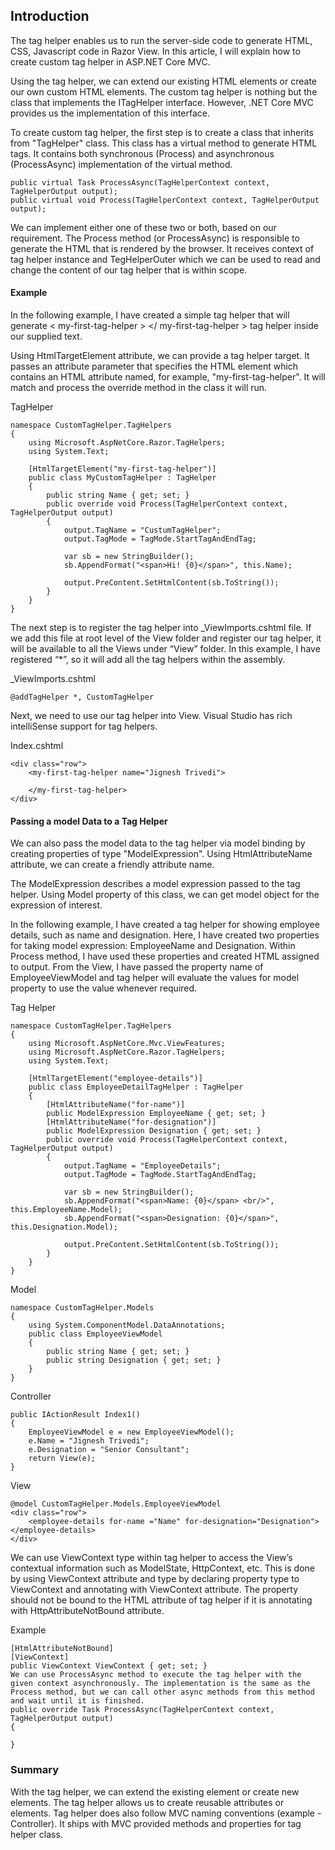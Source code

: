 ## Introduction
 
The tag helper enables us to run the server-side code to generate HTML, CSS, Javascript code in Razor View. In this article, I will explain how to create custom tag helper in ASP.NET Core MVC.
 
Using the tag helper, we can extend our existing HTML elements or create our own custom HTML elements. The custom tag helper is nothing but the class that implements the ITagHelper interface. However, .NET Core MVC provides us the implementation of this interface.
 
To create custom tag helper, the first step is to create a class that inherits from "TagHelper" class. This class has a virtual method to generate HTML tags. It contains both synchronous (Process) and asynchronous (ProcessAsync) implementation of the virtual method.
```
public virtual Task ProcessAsync(TagHelperContext context, TagHelperOutput output);  
public virtual void Process(TagHelperContext context, TagHelperOutput output);  
```
We can implement either one of these two or both, based on our requirement. The Process method (or ProcessAsync) is responsible to generate the HTML that is rendered by the browser. It receives context of tag helper instance and TegHelperOuter which we can be used to read and change the content of our tag helper that is within scope.
 
#### Example
 
In the following example, I have created a simple tag helper that will generate < my-first-tag-helper > </ my-first-tag-helper > tag helper inside our supplied text.
 
Using HtmlTargetElement attribute, we can provide a tag helper target. It passes an attribute parameter that specifies the HTML element which contains an HTML attribute named, for example, "my-first-tag-helper". It will match and process the override method in the class it will run.
 
TagHelper 
```
namespace CustomTagHelper.TagHelpers  
{  
    using Microsoft.AspNetCore.Razor.TagHelpers;  
    using System.Text;  
  
    [HtmlTargetElement("my-first-tag-helper")]  
    public class MyCustomTagHelper : TagHelper  
    {  
        public string Name { get; set; }  
        public override void Process(TagHelperContext context, TagHelperOutput output)  
        {  
            output.TagName = "CustumTagHelper";  
            output.TagMode = TagMode.StartTagAndEndTag;  
  
            var sb = new StringBuilder();  
            sb.AppendFormat("<span>Hi! {0}</span>", this.Name);  
  
            output.PreContent.SetHtmlContent(sb.ToString());  
        }  
    }  
}  
```
The next step is to register the tag helper into _ViewImports.cshtml file. If we add this file at root level of the View folder and register our tag helper, it will be available to all the Views under “View” folder. In this example, I have registered “*”, so it will add all the tag helpers within the assembly.
 
_ViewImports.cshtml
```
@addTagHelper *, CustomTagHelper  
```
Next, we need to use our tag helper into View. Visual Studio has rich intelliSense support for tag helpers.
 
Index.cshtml
```
<div class="row">  
    <my-first-tag-helper name="Jignesh Trivedi">  
  
    </my-first-tag-helper>  
</div>  
```
#### Passing a model Data to a Tag Helper
 
We can also pass the model data to the tag helper via model binding by creating properties of type "ModelExpression". Using HtmlAttributeName attribute, we can create a friendly attribute name.
 
The ModelExpression describes a model expression passed to the tag helper. Using Model property of this class, we can get model object for the expression of interest.
 
In the following example, I have created a tag helper for showing employee details, such as name and designation. Here, I have created two properties for taking model expression: EmployeeName and Designation. Within Process method, I have used these properties and created HTML assigned to output. From the View, I have passed the property name of EmployeeViewModel and tag helper will evaluate the values for model property to use the value whenever required.
 
Tag Helper
```
namespace CustomTagHelper.TagHelpers  
{  
    using Microsoft.AspNetCore.Mvc.ViewFeatures;  
    using Microsoft.AspNetCore.Razor.TagHelpers;  
    using System.Text;  
  
    [HtmlTargetElement("employee-details")]  
    public class EmployeeDetailTagHelper : TagHelper  
    {  
        [HtmlAttributeName("for-name")]  
        public ModelExpression EmployeeName { get; set; }  
        [HtmlAttributeName("for-designation")]  
        public ModelExpression Designation { get; set; }  
        public override void Process(TagHelperContext context, TagHelperOutput output)  
        {  
            output.TagName = "EmployeeDetails";  
            output.TagMode = TagMode.StartTagAndEndTag;  
  
            var sb = new StringBuilder();  
            sb.AppendFormat("<span>Name: {0}</span> <br/>", this.EmployeeName.Model);  
            sb.AppendFormat("<span>Designation: {0}</span>", this.Designation.Model);  
  
            output.PreContent.SetHtmlContent(sb.ToString());  
        }  
    }  
} 
```
Model
```
namespace CustomTagHelper.Models  
{  
    using System.ComponentModel.DataAnnotations;  
    public class EmployeeViewModel  
    {  
        public string Name { get; set; }  
        public string Designation { get; set; }  
    }  
}  
```
Controller
```
public IActionResult Index1()  
{  
    EmployeeViewModel e = new EmployeeViewModel();  
    e.Name = "Jignesh Trivedi";  
    e.Designation = "Senior Consultant";  
    return View(e);  
}  
```
View
```
@model CustomTagHelper.Models.EmployeeViewModel  
<div class="row">  
    <employee-details for-name ="Name" for-designation="Designation"></employee-details>  
</div> 
```
 
We can use ViewContext type within tag helper to access the View’s contextual information such as ModelState, HttpContext, etc. This is done by using ViewContext attribute and type by declaring property type to ViewContext and annotating with ViewContext attribute. The property should not be bound to the HTML attribute of tag helper if it is annotating with HttpAttributeNotBound attribute.
 
Example
```
[HtmlAttributeNotBound]  
[ViewContext]  
public ViewContext ViewContext { get; set; }  
We can use ProcessAsync method to execute the tag helper with the given context asynchronously. The implementation is the same as the Process method, but we can call other async methods from this method and wait until it is finished.
public override Task ProcessAsync(TagHelperContext context, TagHelperOutput output)  
{  
  
}  
```
### Summary
 
With the tag helper, we can extend the existing element or create new elements. The tag helper allows us to create reusable attributes or elements. Tag helper does also follow MVC naming conventions (example - Controller). It ships with MVC provided methods and properties for tag helper class.
